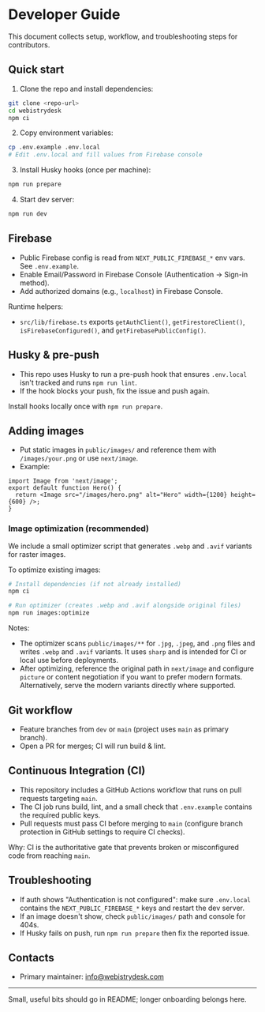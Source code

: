 # Developer Guide

This document collects setup, workflow, and troubleshooting steps for contributors.

## Quick start

1. Clone the repo and install dependencies:

```bash
git clone <repo-url>
cd webistrydesk
npm ci
```

2. Copy environment variables:

```bash
cp .env.example .env.local
# Edit .env.local and fill values from Firebase console
```

3. Install Husky hooks (once per machine):

```bash
npm run prepare
```

4. Start dev server:

```bash
npm run dev
```

## Firebase

- Public Firebase config is read from `NEXT_PUBLIC_FIREBASE_*` env vars. See `.env.example`.
- Enable Email/Password in Firebase Console (Authentication → Sign-in method).
- Add authorized domains (e.g., `localhost`) in Firebase Console.

Runtime helpers:

- `src/lib/firebase.ts` exports `getAuthClient()`, `getFirestoreClient()`, `isFirebaseConfigured()`, and `getFirebasePublicConfig()`.

## Husky & pre-push

- This repo uses Husky to run a pre-push hook that ensures `.env.local` isn't tracked and runs `npm run lint`.
- If the hook blocks your push, fix the issue and push again.

Install hooks locally once with `npm run prepare`.

## Adding images

- Put static images in `public/images/` and reference them with `/images/your.png` or use `next/image`.
- Example:

```tsx
import Image from 'next/image';
export default function Hero() {
  return <Image src="/images/hero.png" alt="Hero" width={1200} height={600} />;
}
```

### Image optimization (recommended)

We include a small optimizer script that generates `.webp` and `.avif` variants for raster images.

To optimize existing images:

```bash
# Install dependencies (if not already installed)
npm ci

# Run optimizer (creates .webp and .avif alongside original files)
npm run images:optimize
```

Notes:

- The optimizer scans `public/images/**` for `.jpg`, `.jpeg`, and `.png` files and writes `.webp` and `.avif` variants. It uses `sharp` and is intended for CI or local use before deployments.
- After optimizing, reference the original path in `next/image` and configure `picture` or content negotiation if you want to prefer modern formats. Alternatively, serve the modern variants directly where supported.

## Git workflow

- Feature branches from `dev` or `main` (project uses `main` as primary branch).
- Open a PR for merges; CI will run build & lint.

## Continuous Integration (CI)

- This repository includes a GitHub Actions workflow that runs on pull requests targeting `main`.
- The CI job runs build, lint, and a small check that `.env.example` contains the required public keys.
- Pull requests must pass CI before merging to `main` (configure branch protection in GitHub settings to require CI checks).

Why: CI is the authoritative gate that prevents broken or misconfigured code from reaching `main`.

## Troubleshooting

- If auth shows "Authentication is not configured": make sure `.env.local` contains the `NEXT_PUBLIC_FIREBASE_*` keys and restart the dev server.
- If an image doesn't show, check `public/images/` path and console for 404s.
- If Husky fails on push, run `npm run prepare` then fix the reported issue.

## Contacts

- Primary maintainer: info@webistrydesk.com

---

Small, useful bits should go in README; longer onboarding belongs here.

